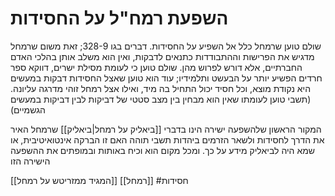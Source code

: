 # השפעת רמח"ל על החסידות

שולם טוען שרמחל כלל אל השפיע על החסידות.
דברים בגו 328-9;
זאת משום שרמחל מדגיש את הפרישות וההתבודדות כתנאים לדבקות, ואין הוא משלב אותן בהלכי האדם החברתיים, אלא דורש לפרוש מהן. שולם טוען כי לעומת מסילת ישרים, דווקא ספר חרדים הפשיע יותר על הבעשט ותלמידיו;
עוד הוא טוען שאצל החסידות דבקות במעשים היא נקודת מוצא, וכל חסיד יכול התחיל בה מיד, ואילו אצל רמחל זוהי מדרגה עליונה.
(תשבי טוען לעומתו שאין הוא מבחין בין מצב סטטי של דביקות לבין דביקות במעשים הגשמיים)


המקור הראשון שלהשפעה ישירה הינו בדברי [[ביאליק על רמחל|ביאליק]] שרמחל האיר את הדרך לחסידות ולשאר הזרמים ביהדות
תשבי תוהה האם זו הברקה אינטואיטיבית, או שמא היה לביאליק מידע על כך.
ומכל מקום הוא וכיח באותות ובמופתים את ההשפעה הישירה הזו



[[המגיד ממזריטש על רמחל]]
[[רמחל]] #חסידות 